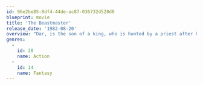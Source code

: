 ```yaml
---
id: 96e2be85-8df4-44de-ac87-036732d528d0
blueprint: movie
title: 'The Beastmaster'
release_date: '1982-08-20'
overview: "Dar, is the son of a king, who is hunted by a priest after his birth and grows up in another family. When he becomes a grown man his new father is murdered by savages and he discovers that he has the ability to communicate with the animals, which leads him on his quest for revenge against his father's killers."
genres:
  -
    id: 28
    name: Action
  -
    id: 14
    name: Fantasy
---
```

